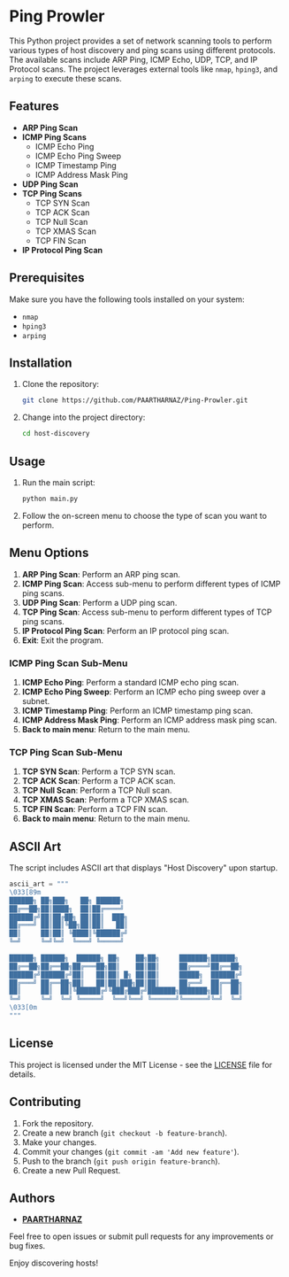 # Ping Prowler

This Python project provides a set of network scanning tools to perform various types of host discovery and ping scans using different protocols. The available scans include ARP Ping, ICMP Echo, UDP, TCP, and IP Protocol scans. The project leverages external tools like `nmap`, `hping3`, and `arping` to execute these scans.

## Features

- **ARP Ping Scan**
- **ICMP Ping Scans**
  - ICMP Echo Ping
  - ICMP Echo Ping Sweep
  - ICMP Timestamp Ping
  - ICMP Address Mask Ping
- **UDP Ping Scan**
- **TCP Ping Scans**
  - TCP SYN Scan
  - TCP ACK Scan
  - TCP Null Scan
  - TCP XMAS Scan
  - TCP FIN Scan
- **IP Protocol Ping Scan**

## Prerequisites

Make sure you have the following tools installed on your system:

- `nmap`
- `hping3`
- `arping`

## Installation

1. Clone the repository:

    ```sh
    git clone https://github.com/PAARTHARNAZ/Ping-Prowler.git
    ```

2. Change into the project directory:

    ```sh
    cd host-discovery
    ```

## Usage

1. Run the main script:

    ```sh
    python main.py
    ```

2. Follow the on-screen menu to choose the type of scan you want to perform.

## Menu Options

1. **ARP Ping Scan**: Perform an ARP ping scan.
2. **ICMP Ping Scan**: Access sub-menu to perform different types of ICMP ping scans.
3. **UDP Ping Scan**: Perform a UDP ping scan.
4. **TCP Ping Scan**: Access sub-menu to perform different types of TCP ping scans.
5. **IP Protocol Ping Scan**: Perform an IP protocol ping scan.
6. **Exit**: Exit the program.

### ICMP Ping Scan Sub-Menu

1. **ICMP Echo Ping**: Perform a standard ICMP echo ping scan.
2. **ICMP Echo Ping Sweep**: Perform an ICMP echo ping sweep over a subnet.
3. **ICMP Timestamp Ping**: Perform an ICMP timestamp ping scan.
4. **ICMP Address Mask Ping**: Perform an ICMP address mask ping scan.
5. **Back to main menu**: Return to the main menu.

### TCP Ping Scan Sub-Menu

1. **TCP SYN Scan**: Perform a TCP SYN scan.
2. **TCP ACK Scan**: Perform a TCP ACK scan.
3. **TCP Null Scan**: Perform a TCP Null scan.
4. **TCP XMAS Scan**: Perform a TCP XMAS scan.
5. **TCP FIN Scan**: Perform a TCP FIN scan.
6. **Back to main menu**: Return to the main menu.

## ASCII Art

The script includes ASCII art that displays "Host Discovery" upon startup.

```python
ascii_art = """
\033[89m
██████╗ ██╗███╗   ██╗ ██████╗                              
██╔══██╗██║████╗  ██║██╔════╝                              
██████╔╝██║██╔██╗ ██║██║  ███╗                             
██╔═══╝ ██║██║╚██╗██║██║   ██║                             
██║     ██║██║ ╚████║╚██████╔╝                             
╚═╝     ╚═╝╚═╝  ╚═══╝ ╚═════╝                              
                                                           
██████╗ ██████╗  ██████╗ ██╗    ██╗██╗     ███████╗██████╗ 
██╔══██╗██╔══██╗██╔═══██╗██║    ██║██║     ██╔════╝██╔══██╗
██████╔╝██████╔╝██║   ██║██║ █╗ ██║██║     █████╗  ██████╔╝
██╔═══╝ ██╔══██╗██║   ██║██║███╗██║██║     ██╔══╝  ██╔══██╗
██║     ██║  ██║╚██████╔╝╚███╔███╔╝███████╗███████╗██║  ██║
╚═╝     ╚═╝  ╚═╝ ╚═════╝  ╚══╝╚══╝ ╚══════╝╚══════╝╚═╝  ╚═╝ 
\033[0m
"""
```

## License

This project is licensed under the MIT License - see the [LICENSE](LICENSE) file for details.

## Contributing

1. Fork the repository.
2. Create a new branch (`git checkout -b feature-branch`).
3. Make your changes.
4. Commit your changes (`git commit -am 'Add new feature'`).
5. Push to the branch (`git push origin feature-branch`).
6. Create a new Pull Request.

## Authors

- **[PAARTHARNAZ](https://github.com/PAARTHARNAZ)**

Feel free to open issues or submit pull requests for any improvements or bug fixes.

Enjoy discovering hosts!
